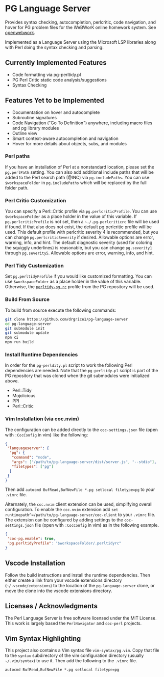 # PG Language Server

Provides syntax checking, autocompletion, perlcritic, code navigation, and hover for PG problem files for the WeBWorK
online homework system. See [openwebwork](https://github.com/openwebwork).

Implemented as a Language Server using the Microsoft LSP libraries along with Perl doing the syntax checking and
parsing.

## Currently Implemented Features

- Code formatting via pg-perltidy.pl
- PG Perl Critic static code analysis/suggestions
- Syntax Checking

## Features Yet to be Implemented

- Documentation on hover and autocomplete
- Subroutine signatures
- Code Navigation ("Go To Definition") anywhere, including macro files and pg library modules
- Outline view
- Smart context-aware autocompletion and navigation
- Hover for more details about objects, subs, and modules

### Perl paths

If you have an installation of Perl at a nonstandard location, please set the `pg.perlPath` setting. You can also add
additional include paths that will be added to the Perl search path (@INC) via `pg.includePaths`. You can use
`$workspaceFolder` in `pg.includePaths` which will be replaced by the full folder path.

### Perl Critic Customization

You can specify a Perl::Critic profile via `pg.perlcriticProfile`. You can use `$workspaceFolder` as a place holder in
the value of this variable. If `pg.perlcriticProfile` is not set, then a `~./.pg-perlcriticrc` file will be used if
found. If that also does not exist, the default pg perlcritic profile will be used. This default profile with perlcritic
severity 4 is recommended, but you can change `pg.perlcriticSeverity` if desired. Allowable options are error, warning,
info, and hint. The default diagnostic severity (used for coloring the squiggly underlines) is reasonable, but you can
change `pg.severity1` through `pg.severity5`. Allowable options are error, warning, info, and hint.

### Perl Tidy Customization

Set `pg.perltidyProfile` if you would like customized formatting. You can use `$workspaceFolder` as a place holder in
the value of this variable. Otherwise, the
[`perltidy-pg.rc`](https://github.com/openwebwork/pg/blob/main/bin/perltidy-pg.rc) profile from the PG repository will
be used.

### Build From Source

To build from source execute the following commands:

```sh
git clone https://github.com/drgrice1/pg-language-server
cd pg-language-server
git submodule init
git submodule update
npm ci
npm run build
```

### Install Runtime Dependencies

In order for the `pg-perldity.pl` script to work the following Perl dependencies are needed. Note that the
`pg-perltidy.pl` script is part of the PG repository that was cloned when the git submodules were initialized above.

- Perl::Tidy
- Mojolicious
- PPI
- Perl::Critic

### Vim Installation (via coc.nvim)

The configuration can be added directly to the `coc-settings.json` file (open with `:CocConfig` in vim) like the
following:

```json
{
 "languageserver": {
  "pg": {
   "command": "node",
   "args": ["/path/to/pg-language-server/dist/server.js", "--stdio"],
   "filetypes": ["pg"]
  }
 }
}
```

Then add `autocmd BufRead,BufNewFile *.pg setlocal filetype=pg` to your `.vimrc` file.

Alternately, the `coc.nvim` client extension can be used, simplifying overall configuration. To enable the `coc.nvim`
extension add `set runtimepath^=/path/to/pg-language-server/coc-client` to your `.vimrc` file. The extension can be
configured by adding settings to the `coc-settings.json` file (open with `:CocConfig` in vim) as in the following
example.

```json
{
 "coc-pg.enable": true,
 "pg.perltidyProfile": "$workspaceFolder/.perltidyrc"
}
```

## Vscode Installation

Follow the build instructions and install the runtime dependencies. Then either create a link from your vscode
extensions directory (`~/.vscode/extensions`) to the location of the `pg-language-server` clone, or move the clone into
the vscode extensions directory.

## Licenses / Acknowledgments

The Perl Language Server is free software licensed under the MIT License. This work is largely based the
`PerlNavigator` and `coc-perl` projects.

## Vim Syntax Highlighting

This project also contains a Vim syntax file `vim-syntax/pg.vim`. Copy that file to the `syntax` subdirectory of the
vim configuration directory (usually `~/.vim/syntax`) to use it. Then add the following to the `.vimrc` file.

```vim
autocmd BufRead,BufNewFile *.pg setlocal filetype=pg
```
